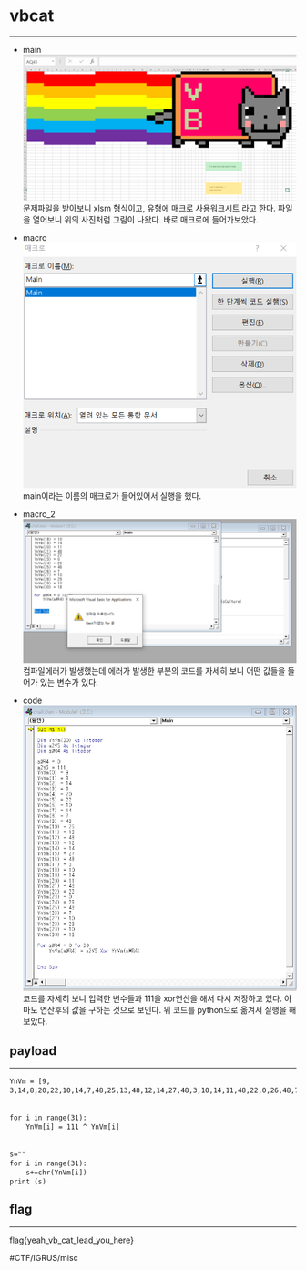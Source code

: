 # vbcat
- - - -
* main
![](vbcat/main.PNG)
문제파일을 받아보니 xlsm 형식이고, 유형에 매크로 사용워크시트 라고 한다. 파일을 열어보니 위의 사진처럼 그림이 나왔다. 바로 매크로에 들어가보았다.

* macro
![](vbcat/macro.PNG)
main이라는 이름의 매크로가 들어있어서 실행을 했다.

* macro_2
![](vbcat/error.PNG)
컴파일에러가 발생했는데 에러가 발생한 부분의 코드를 자세히 보니 어떤 값들을 들어가 있는 변수가 있다.

* code
![](vbcat/code.PNG)
코드를 자세히 보니 입력한 변수들과 111을 xor연산을 해서 다시 저장하고 있다. 아마도 연산후의 값을 구하는 것으로 보인다. 위 코드를 python으로 옮겨서 실행을 해보았다.

## payload
- - - -
```
YnVm = [9, 3,14,8,20,22,10,14,7,48,25,13,48,12,14,27,48,3,10,14,11,48,22,0,26,48,7,10,29,10,18]


for i in range(31):
    YnVm[i] = 111 ^ YnVm[i]


s=""
for i in range(31):
    s+=chr(YnVm[i])
print (s)
```


## flag
- - - -
flag{yeah_vb_cat_lead_you_here}





#CTF/IGRUS/misc